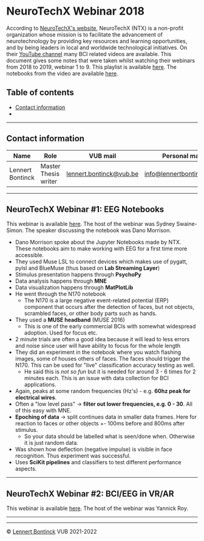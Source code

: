 # NeuroTechX Webinar 2018

According to [NeuroTechX's website](https://neurotechx.com/), NeuroTechX (NTX) is a non-profit organization whose mission is to facilitate the advancement of neurotechnology by providing key resources and learning opportunities, and by being leaders in local and worldwide technological initiatives. On their [YouTube channel](https://www.youtube.com/c/NeuroTechX) many BCI related videos are available. This document gives some notes that were taken whilst watching their webinars from 2018 to 2019, webinar 1 to 9. This playlist is available [here](https://www.youtube.com/watch?v=AFKNbNBCtXs&list=PL7yYIG1eq9bTbK-W66TCl7t8wTXwelSNz). The notebooks from the video are available [here](https://github.com/NeuroTechX/eeg-notebooks).



## Table of contents

- [Contact information](#contact-information)
- 

<hr>


## Contact information

| Name             | Role                 | VUB mail                                                  | Personal mail                                               |
| ---------------- | -------------------- | --------------------------------------------------------- | ----------------------------------------------------------- |
| Lennert Bontinck | Master Thesis writer | [lennert.bontinck@vub.be](mailto:lennert.bontinck@vub.be) | [info@lennertbontinck.com](mailto:info@lennertbontinck.com) |

<hr>


## NeuroTechX Webinar #1: EEG Notebooks

This webinar is available [here](https://youtu.be/AFKNbNBCtXs). The host of the webinar was Sydney Swaine-Simon. The speaker discussing the notebook was Dano Morrison.

- Dano Morrison spoke about the Jupyter Notebooks made by NTX. These notebooks aim to make working with EEG for a first time more accessible.
- They used Muse LSL to connect devices which makes use of pygatt, pylsl and BlueMuse (thus based on **Lab Streaming Layer**)
- Stimulus presentation happens through **PsychoPy**
- Data analysis happens through **MNE**
- Data visualization happens through **MatPlotLib**
- He went through the N170 notebook
   - The N170 is a large negative event-related potential (ERP) component that occurs after the detection of faces, but not objects, scrambled faces, or other body parts such as hands.
- They used a **MUSE headband** (MUSE 2016)
   - This is one of the early commercial BCIs with somewhat widespread adoption. Used for focus etc.
- 2 minute trials are often a good idea because it will lead to less errors and noise since user will have ability to focus for the whole length
- They did an experiment in the notebook where you watch flashing images, some of houses others of faces. The faces should trigger the N170. This can be used for "live" classification accuracy testing as well.
   - He said this is *not so fun* but it is needed for around 3 - 6 times for 2 minutes each. This is an issue with data collection for BCI applications.
- Again, peaks at some random frequencies (Hz's) - e.g. **60hz peak for electrical wires**.
- Often a "low level pass" -> **filter out lower frequencies, e.g. 0 - 30**. All of this easy with MNE.
- **Epoching of data** -> split continues data in smaller data frames. Here for reaction to faces or other objects +- 100ms before and 800ms after stimulus.
   - So your data should be labelled what is seen/done when. Otherwise it is just random data.
- Was shown how deflection (negative impulse) is visible in face recognition. Thus experiment was successful. 
- Uses **SciKit pipelines** and classifiers to test different performance aspects.



<hr>

## NeuroTechX Webinar #2: BCI/EEG in VR/AR

This webinar is available [here](https://youtu.be/Rggx_YVc6CM). The host of the webinar was Yannick Roy.




* * *
* * *
© [Lennert Bontinck](https://www.lennertbontinck.com/) VUB 2021-2022